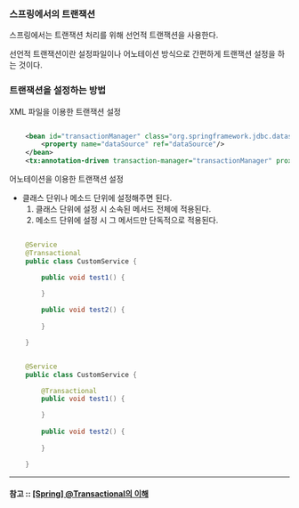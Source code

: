 ### 스프링에서의 트랜잭션

스프링에서는 트랜잭션 처리를 위해 선언적 트랜잭션을 사용한다.

선언적 트랜잭션이란 설정파일이나 어노테이션 방식으로 간편하게 트랜잭션 설정을 하는 것이다.

### 트랜잭션을 설정하는 방법

XML 파일을 이용한 트랜잭션 설정

```xml

    <bean id="transactionManager" class="org.springframework.jdbc.datasource.DataSourceTransactionManager">
        <property name="dataSource" ref="dataSource"/>
    </bean>
    <tx:annotation-driven transaction-manager="transactionManager" proxy-target-class="true"/>

```

어노테이션을 이용한 트랜잭션 설정
- 클래스 단위나 메소드 단위에 설정해주면 된다.
  1. 클래스 단위에 설정 시 소속된 메서드 전체에 적용된다.
  2. 메소드 단위에 설정 시 그 메서드만 단독적으로 적용된다.

```java

    @Service
    @Transactional
    public class CustomService {

        public void test1() {

        }
        
        public void test2() {
            
        }

    }

```

```java

    @Service
    public class CustomService {

        @Transactional
        public void test1() {

        }
        
        public void test2() {
            
        }

    }

```

---

#### 참고 :: [[Spring] @Transactional의 이해](https://imiyoungman.tistory.com/9)
